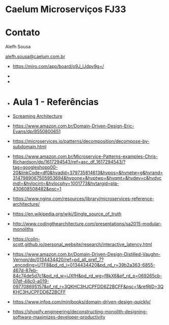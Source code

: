 # Caelum Microserviços FJ33
# Contato

Alefh Sousa

alefh.sousa@caelum.com.br

- https://miro.com/app/board/o9J_lJdpv9g=/
-
-
- # Aula 1 - Referências


- [Screaming Architecture](https://blog.cleancoder.com/uncle-bob/2011/09/30/Screaming-Architecture.html)
- https://www.amazon.com.br/Domain-Driven-Design-Eric-Evans/dp/8550800651
- https://microservices.io/patterns/decomposition/decompose-by-subdomain.html
- https://www.amazon.com.br/Microservice-Patterns-examples-Chris-Richardson/dp/1617294543/ref=asc_df_1617294543/?tag=googleshopp00-20&linkCode=df0&hvadid=379735814613&hvpos=&hvnetw=g&hvrand=3147989067505953694&hvpone=&hvptwo=&hvqmt=&hvdev=c&hvdvcmdl=&hvlocint=&hvlocphy=1001773&hvtargid=pla-430608508482&psc=1
- https://www.nginx.com/resources/library/microservices-reference-architecture/
- https://en.wikipedia.org/wiki/Single_source_of_truth
- http://www.codingthearchitecture.com/presentations/sa2015-modular-monoliths
- https://colin-scott.github.io/personal_website/research/interactive_latency.html
- https://www.amazon.com.br/Domain-Driven-Design-Distilled-Vaughn-Vernon/dp/0134434420/ref=pd_all_pref_7?_encoding=UTF8&pd_rd_i=0134434420&pd_rd_r=39b2a363-6855-467d-87eb-84c74de5d7c1&pd_rd_w=iJXfH&pd_rd_wg=f8kX6&pf_rd_p=069265cb-07df-48c0-a019-097708695157&pf_rd_r=3QKHC3HJCPFDD6Z2BCFF&psc=1&refRID=3QKHC3HJCPFDD6Z2BCFF
- https://www.infoq.com/minibooks/domain-driven-design-quickly/
- https://shopify.engineering/deconstructing-monolith-designing-software-maximizes-developer-productivity
